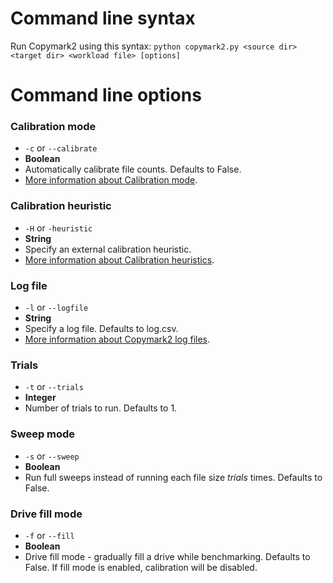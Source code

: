 # Command line syntax #
Run Copymark2 using this syntax: `python copymark2.py <source dir> <target dir> <workload file> [options]`

# Command line options #
### Calibration mode ###
  * `-c` or `--calibrate`
  * **Boolean**
  * Automatically calibrate file counts. Defaults to False.
  * [More information about Calibration mode](Calibration.md).

### Calibration heuristic ###
  * `-H` or `-heuristic`
  * **String**
  * Specify an external calibration heuristic.
  * [More information about Calibration heuristics](Calibration.md).

### Log file ###
  * `-l` or `--logfile`
  * **String**
  * Specify a log file. Defaults to log.csv.
  * [More information about Copymark2 log files](Results.md).

### Trials ###
  * `-t` or `--trials`
  * **Integer**
  * Number of trials to run. Defaults to 1.

### Sweep mode ###
  * `-s` or `--sweep`
  * **Boolean**
  * Run full sweeps instead of running each file size _trials_ times. Defaults to False.

### Drive fill mode ###
  * `-f` or `--fill`
  * **Boolean**
  * Drive fill mode - gradually fill a drive while benchmarking. Defaults to False. If fill mode is enabled, calibration will be disabled.